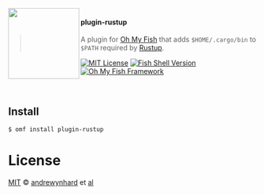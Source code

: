 <img src="https://cdn.rawgit.com/oh-my-fish/oh-my-fish/e4f1c2e0219a17e2c748b824004c8d0b38055c16/docs/logo.svg" align="left" width="144px" height="144px"/>

#### plugin-rustup
> A plugin for [Oh My Fish][omf-link] that adds `$HOME/.cargo/bin` to `$PATH` required by [Rustup].

[![MIT License](https://img.shields.io/badge/license-MIT-007EC7.svg?style=flat-square)](/LICENSE)
[![Fish Shell Version](https://img.shields.io/badge/fish-v2.2.0-007EC7.svg?style=flat-square)](http://fishshell.com)
[![Oh My Fish Framework](https://img.shields.io/badge/Oh%20My%20Fish-Framework-007EC7.svg?style=flat-square)](https://www.github.com/oh-my-fish/oh-my-fish)

<br/>

## Install

```fish
$ omf install plugin-rustup
```

# License

[MIT][mit] © [andrewynhard][author] et [al][contributors]


[mit]:            http://opensource.org/licenses/MIT
[author]:         http://github.com/andrewrynhard
[contributors]:   https://github.com/andrewrynhard/plugin-rustup/graphs/contributors
[omf-link]:       https://www.github.com/oh-my-fish/oh-my-fish

[license-badge]:  https://img.shields.io/badge/license-MIT-007EC7.svg?style=flat-square
[Rustup]:         https://github.com/rust-lang-nursery/rustup.rs.git
